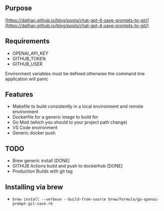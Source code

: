 ## Purpose

[https://dathan.github.io/blog/posts/chat-gpt-4-save-prompts-to-git/](https://dathan.github.io/blog/posts/chat-gpt-4-save-prompts-to-git/)

## Requirements 

* OPENAI_API_KEY
* GITHUB_TOKEN
* GITHUB_USER

Environment variables must be defined otherwise the command line application will panic

## Features
* Makefile to build consistently in a local environment and remote environment
* Dockerfile for a generic image to build for 
* Go Mod (which you should to your project path change)
* VS Code environment
* Generic docker push

## TODO
* Brew generic install [DONE]
* GITHUB Actions build and push to dockerhub [DONE]
* Production Builds with git tag

## Installing via brew
* `brew install --verbose --build-from-source brew/Formula/go-openai-prompt-git-save.rb`
